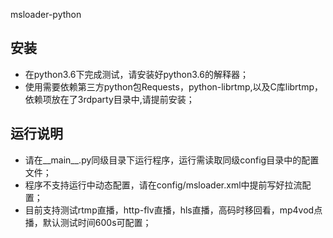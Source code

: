 msloader-python

## 安装

- 在python3.6下完成测试，请安装好python3.6的解释器；
- 使用需要依赖第三方python包Requests，python-librtmp,以及C库librtmp，依赖项放在了3rdparty目录中,请提前安装；

## 运行说明
- 请在__main__.py同级目录下运行程序，运行需读取同级config目录中的配置文件；
- 程序不支持运行中动态配置，请在config/msloader.xml中提前写好拉流配置；
- 目前支持测试rtmp直播，http-flv直播，hls直播，高码时移回看，mp4vod点播，默认测试时间600s可配置；